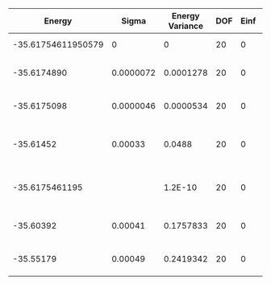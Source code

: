 | Energy             | Sigma     | Energy Variance | DOF | Einf | Method                                | Reference |
|--------------------|-----------|-----------------|-----|------|---------------------------------------|-----------|
| -35.61754611950579 | 0         | 0               | 20  | 0    | Exact diagonalization                 | [code](https://github.com/varbench/methods/blob/main/scripts/Heisenberg/chain_20_P/ed_netket.sh) |
| -35.6174890        | 0.0000072 | 0.0001278       | 20  | 0    | RNN                                   | TODO: own code (RNN) |
| -35.6175098        | 0.0000046 | 0.0000534       | 20  | 0    | RNN + translational symmetry          | TODO: own code (RNN) |
| -35.61452          | 0.00033   | 0.0488          | 20  | 0    | VMC with projected fermions + Jastrow | TODO: ask Francesco |
| -35.6175461195     |           | 1.2E-10         | 20  | 0    | DMRG (max truncation error ~ 1.0E-13) | TODO: ask Max |
| -35.60392          | 0.00041   | 0.1757833       | 20  | 0    | RBM (alpha = 1)                       | TODO: own code (RBM) |
| -35.55179          | 0.00049   | 0.2419342       | 20  | 0    | Jastrow baseline                      | TODO: own code (Jastrow) |
